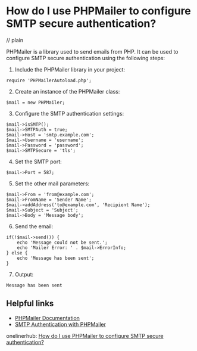 # How do I use PHPMailer to configure SMTP secure authentication?
// plain

PHPMailer is a library used to send emails from PHP. It can be used to configure SMTP secure authentication using the following steps:

1. Include the PHPMailer library in your project:
```
require 'PHPMailerAutoload.php';
```

2. Create an instance of the PHPMailer class:
```
$mail = new PHPMailer;
```

3. Configure the SMTP authentication settings:
```
$mail->isSMTP();
$mail->SMTPAuth = true;
$mail->Host = 'smtp.example.com';
$mail->Username = 'username';
$mail->Password = 'password';
$mail->SMTPSecure = 'tls';
```

4. Set the SMTP port:
```
$mail->Port = 587;
```

5. Set the other mail parameters:
```
$mail->From = 'from@example.com';
$mail->FromName = 'Sender Name';
$mail->addAddress('to@example.com', 'Recipient Name');
$mail->Subject = 'Subject';
$mail->Body = 'Message body';
```

6. Send the email:
```
if(!$mail->send()) {
    echo 'Message could not be sent.';
    echo 'Mailer Error: ' . $mail->ErrorInfo;
} else {
    echo 'Message has been sent';
}
```

7. Output:
```
Message has been sent
```

## Helpful links

- [PHPMailer Documentation](https://github.com/PHPMailer/PHPMailer)
- [SMTP Authentication with PHPMailer](https://www.codeofaninja.com/2015/06/php-smtp-authentication-with-phpmailer.html)

onelinerhub: [How do I use PHPMailer to configure SMTP secure authentication?](https://onelinerhub.com/phpmailer/how-do-i-use-phpmailer-to-configure-smtp-secure-authentication)